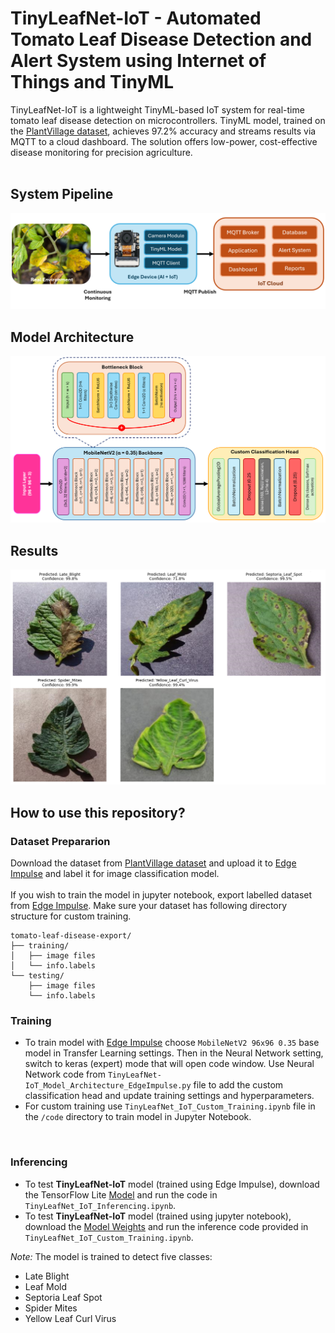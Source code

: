 # TinyLeafNet-IoT - Automated Tomato Leaf Disease Detection and Alert System using Internet of Things and TinyML
TinyLeafNet-IoT is a lightweight TinyML-based IoT system for real-time tomato leaf disease detection on microcontrollers. TinyML model, trained on the <a href="https://github.com/spMohanty/PlantVillage-Dataset">PlantVillage dataset</a>, achieves 97.2% accuracy and streams results via MQTT to a cloud dashboard. The solution offers low-power, cost-effective disease monitoring for precision agriculture.
<br/><br/>
## System Pipeline
<img src="images/system pipeline.png"/>

## Model Architecture

<img src="images/tinymlleafnet-iot_architecture.png"/>

## Results
<img src="images/results.png"/>

## How to use this repository?
### Dataset Prepararion
Download the dataset from <a href="https://github.com/spMohanty/PlantVillage-Dataset">PlantVillage dataset</a> and upload it to <a href="https://edgeimpulse.com/">Edge Impulse</a> and label it for image classification model.<br/><br/>
If you wish to train the model in jupyter notebook, export labelled dataset from <a href="https://edgeimpulse.com/">Edge Impulse</a>. Make sure your dataset has following directory structure for custom training.
```
tomato-leaf-disease-export/
├── training/
│   ├── image files
│   └── info.labels
└── testing/
    ├── image files
    └── info.labels
```
### Training
- To train model with <a href="https://edgeimpulse.com/">Edge Impulse</a> choose `MobileNetV2 96x96 0.35` base model in Transfer Learning settings. Then in the Neural Network setting, switch to keras (expert) mode that will open code window. Use Neural Network code from `TinyLeafNet-IoT_Model_Architecture_EdgeImpulse.py` file to add the custom classification head and update training settings and hyperparameters.
- For custom training use `TinyLeafNet_IoT_Custom_Training.ipynb` file in the `/code` directory to train model in Jupyter Notebook.
<br/>

### Inferencing
- To test **TinyLeafNet-IoT** model (trained using Edge Impulse), download the TensorFlow Lite <a href="https://github.com/tim3in/TinyLeafNet-IoT/blob/main/models/TinyLeafNet-IoT_EdgeImpulse.lite">Model</a> and run the code in `TinyLeafNet_IoT_Inferencing.ipynb`.
- To test **TinyLeafNet-IoT** model (trained using jupyter notebook), download the <a href="https://github.com/tim3in/TinyLeafNet-IoT/blob/main/models/TinyLeafNet-IoT_Custom.h5">Model Weights</a> and run the inference code provided in `TinyLeafNet_IoT_Custom_Training.ipynb`.

*Note:* The model is trained to detect five classes:<br/>

- Late Blight
- Leaf Mold
- Septoria Leaf Spot
- Spider Mites
- Yellow Leaf Curl Virus
